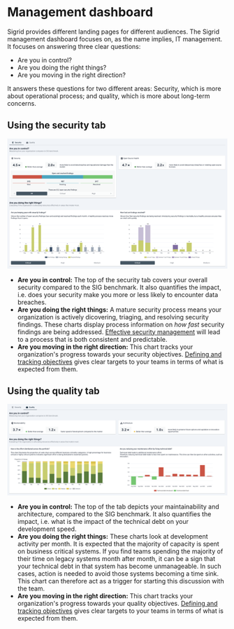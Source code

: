 # Management dashboard

Sigrid provides different landing pages for different audiences. The Sigrid management dashboard focuses on,
as the name implies, IT management. It focuses on answering three clear questions:

- Are you in control?
- Are you doing the right things?
- Are you moving in the right direction?

It answers these questions for two different areas: Security, which is more about operational process; 
and quality, which is more about long-term concerns.

## Using the security tab

<img src="../images/management-dashboard-security.png" width="600" />

- **Are you in control:** The top of the security tab covers your overall security compared to the SIG benchmark.
  It also quantifies the impact, i.e. does your security make you more or less likely to encounter data breaches.
- **Are you doing the right things:** A mature security process means your organization is actively dicovering,
  triaging, and resolving security findings. These charts display process information on *how fast* security
  findings are being addressed. [Effective security management](../workflows/best-practices-security.md) will lead
  to a process that is both consistent and predictable.
- **Are you moving in the right direction:** This chart tracks your organization's progress towards your security
  objectives. [Defining and tracking objectives](../capabilities/portfolio-objectives.md) gives clear targets to
  your teams in terms of what is expected from them.

## Using the quality tab

<img src="../images/management-dashboard-quality.png" width="600" />

- **Are you in control:** The top of the tab depicts your maintainability and architecture, compared to the
  SIG benchmark. It also quantifies the impact, i.e. what is the impact of the technical debt on your development
  speed.
- **Are you doing the right things:** These charts look at development activity per month. It is expected that the
  majority of capacity is spent on business critical systems. If you find teams spending the majority of their
  time on legacy systems month after month, it can be a sign that your technical debt in that system has become
  unmanageable. In such cases, action is needed to avoid those systems becoming a time sink. This chart can 
  therefore act as a trigger for starting this discussion with the team. 
- **Are you moving in the right direction:** This chart tracks your organization's progress towards your quality
  objectives. [Defining and tracking objectives](../capabilities/portfolio-objectives.md) gives clear targets to
  your teams in terms of what is expected from them.
